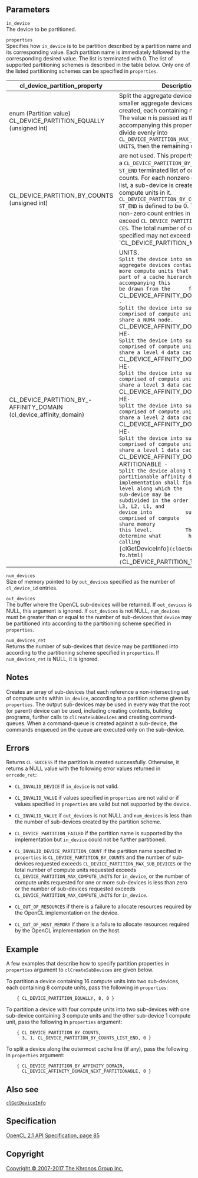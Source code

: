 Parameters
----------

`in_device`  
The device to be partitioned.

`properties`  
Specifies how `in_device` is to be partition described by a partition
name and its corresponding value. Each partition name is immediately
followed by the corresponding desired value. The list is terminated with
0. The list of supported partitioning schemes is described in the table
below. Only one of the listed partitioning schemes can be specified in
`properties`.

| cl\_device\_partition\_property   | Description                       |
| --- | --- |
|  enum (Partition value)              CL\_DEVICE\_PARTITION\_EQUALLY      (unsigned int)                    |  Split the aggregate device into     as many smaller aggregate devices   as can be created, each             containing n compute units. The     value n is passed as the value      accompanying this property. If n    does not divide evenly into         `CL_DEVICE_PARTITION_MAX_COMPUTE_   UNITS`,                             then the remaining compute units  |
|  CL\_DEVICE\_PARTITION\_BY\_COUNTS   (unsigned int)                    |  are not used.                       This property is followed by a      `CL_DEVICE_PARTITION_BY_COUNTS_LI   ST_END`                             terminated list of compute unit     counts. For each nonzero count m    in the list, a sub-device is        created with m compute units in     it.                                 `CL_DEVICE_PARTITION_BY_COUNTS_LI   ST_END`                             is defined to be 0.                 The number of non-zero count        entries in the list may not         exceed                              `CL_DEVICE_PARTITION_MAX_SUB_DEVI   CES`.                               The total number of compute units   specified may not exceed            `CL_DEVICE_PARTITION_MAX_COMPUTE_ |
|  CL\_DEVICE\_PARTITION\_BY\_-        AFFINITY\_DOMAIN                    (cl\_device\_affinity\_domain)    |  UNITS`.                             Split the device into smaller       aggregate devices containing one    or more compute units that all      share part of a cache hierarchy.    The value accompanying this         property may be drawn from the      following list:                     `CL_DEVICE_AFFINITY_DOMAIN_NUMA`    -                                   Split the device into sub-devices   comprised of compute units that     share a NUMA node.                  `CL_DEVICE_AFFINITY_DOMAIN_L4_CAC   HE` -                               Split the device into sub-devices   comprised of compute units that     share a level 4 data cache.         `CL_DEVICE_AFFINITY_DOMAIN_L3_CAC   HE` -                               Split the device into sub-devices   comprised of compute units that     share a level 3 data cache.         `CL_DEVICE_AFFINITY_DOMAIN_L2_CAC   HE` -                               Split the device into sub-devices   comprised of compute units that     share a level 2 data cache.         `CL_DEVICE_AFFINITY_DOMAIN_L1_CAC   HE` -                               Split the device into sub-devices   comprised of compute units that     share a level 1 data cache.         `CL_DEVICE_AFFINITY_DOMAIN_NEXT_P   ARTITIONABLE` -                     Split the device along the next     partitionable affinity domain.      The implementation shall find the   first level along which the         device or sub-device may be         further subdivided in the order     NUMA, L4, L3, L2, L1, and           partition the device into           sub-devices comprised of compute    units that share memory             subsystems at this level.           The user may determine what         happened by calling                 [`clGetDeviceInfo`](clGetDeviceIn   fo.html)                            (`CL_DEVICE_PARTITION_TYPE`) on   |
`num_devices`  
Size of memory pointed to by `out_devices` specified as the number of
`cl_device_id` entries.

`out_devices`  
The buffer where the OpenCL sub-devices will be returned. If
`out_devices` is NULL, this argument is ignored. If `out_devices` is not
NULL, `num_devices` must be greater than or equal to the number of
sub-devices that `device` may be partitioned into according to the
partitioning scheme specified in `properties`.

`num_devices_ret`  
Returns the number of sub-devices that device may be partitioned into
according to the partitioning scheme specified in `properties`. If
`num_devices_ret` is NULL, it is ignored.

Notes
-----

Creates an array of sub-devices that each reference a non-intersecting
set of compute units within `in_device`, according to a partition scheme
given by `properties`. The output sub-devices may be used in every way
that the root (or parent) device can be used, including creating
contexts, building programs, further calls to `clCreateSubDevices` and
creating command-queues. When a command-queue is created against a
sub-device, the commands enqueued on the queue are executed only on the
sub-device.

Errors
------

Returns `CL_SUCCESS` if the partition is created successfully.
Otherwise, it returns a NULL value with the following error values
returned in `errcode_ret`:

-   `CL_INVALID_DEVICE` if `in_device` is not valid.

-   `CL_INVALID_VALUE` if values specified in `properties` are not valid
    or if values specified in `properties` are valid but not supported
    by the device.

-   `CL_INVALID_VALUE` if `out_devices` is not NULL and `num_devices` is
    less than the number of sub-devices created by the partition scheme.

-   `CL_DEVICE_PARTITION_FAILED` if the partition name is supported by
    the implementation but `in_device` could not be further partitioned.

-   `CL_INVALID_DEVICE_PARTITION_COUNT` if the partition name specified
    in `properties` is `CL_DEVICE_PARTITION_BY_COUNTS` and the number of
    sub-devices requested exceeds `CL_DEVICE_PARTITION_MAX_SUB_DEVICES`
    or the total number of compute units requested exceeds
    `CL_DEVICE_PARTITION_MAX_COMPUTE_UNITS` for `in_device`, or the
    number of compute units requested for one or more sub-devices is
    less than zero or the number of sub-devices requested exceeds
    `CL_DEVICE_PARTITION_MAX_COMPUTE_UNITS` for `in_device`.

-   `CL_OUT_OF_RESOURCES` if there is a failure to allocate resources
    required by the OpenCL implementation on the device.

-   `CL_OUT_OF_HOST_MEMORY` if there is a failure to allocate resources
    required by the OpenCL implementation on the host.

Example
-------

A few examples that describe how to specify partition properties in
`properties` argument to `clCreateSubDevices` are given below.

To partition a device containing 16 compute units into two sub-devices,
each containing 8 compute units, pass the following in `properties`:

        { CL_DEVICE_PARTITION_EQUALLY, 8, 0 }

To partition a device with four compute units into two sub-devices with
one sub-device containing 3 compute units and the other sub-device 1
compute unit, pass the following in `properties` argument:

        { CL_DEVICE_PARTITION_BY_COUNTS,
          3, 1, CL_DEVICE_PARTITION_BY_COUNTS_LIST_END, 0 }

To split a device along the outermost cache line (if any), pass the
following in `properties` argument:

        { CL_DEVICE_PARTITION_BY_AFFINITY_DOMAIN,
          CL_DEVICE_AFFINITY_DOMAIN_NEXT_PARTITIONABLE, 0 }

Also see
--------

[`clGetDeviceInfo`](clGetDeviceInfo.html)

Specification
-------------

[OpenCL 2.1 API Specification, page
85](https://www.khronos.org/registry/cl/specs/opencl-2.1.pdf#page=85)

Copyright
---------

[Copyright © 2007-2017 The Khronos Group Inc.](copyright.html)
